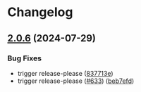 # Changelog

## [2.0.6](https://github.com/googlemaps/js-typescript-guards/compare/v2.0.5...v2.0.6) (2024-07-29)


### Bug Fixes

* trigger release-please ([837713e](https://github.com/googlemaps/js-typescript-guards/commit/837713e0f8fdd8fd24b50534e71afc9c4d0e8810))
* trigger release-please ([#633](https://github.com/googlemaps/js-typescript-guards/issues/633)) ([beb7efd](https://github.com/googlemaps/js-typescript-guards/commit/beb7efd5bd70353818530ed9197531538900e2eb))
